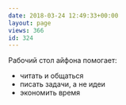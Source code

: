 ```yaml
---
date: 2018-03-24 12:49:33+00:00
layout: page
views: 366
id: 324
---
```


Рабочий стол айфона помогает:
- читать и общаться
- писать задачи, а не идеи
- экономить время



